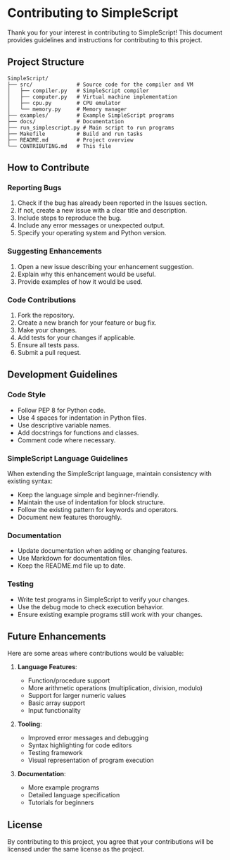 # Contributing to SimpleScript

Thank you for your interest in contributing to SimpleScript! This document provides guidelines and instructions for contributing to this project.

## Project Structure

```
SimpleScript/
├── src/              # Source code for the compiler and VM
│   ├── compiler.py   # SimpleScript compiler
│   ├── computer.py   # Virtual machine implementation
│   ├── cpu.py        # CPU emulator
│   └── memory.py     # Memory manager
├── examples/         # Example SimpleScript programs
├── docs/             # Documentation
├── run_simplescript.py # Main script to run programs
├── Makefile          # Build and run tasks
├── README.md         # Project overview
└── CONTRIBUTING.md   # This file
```

## How to Contribute

### Reporting Bugs

1. Check if the bug has already been reported in the Issues section.
2. If not, create a new issue with a clear title and description.
3. Include steps to reproduce the bug.
4. Include any error messages or unexpected output.
5. Specify your operating system and Python version.

### Suggesting Enhancements

1. Open a new issue describing your enhancement suggestion.
2. Explain why this enhancement would be useful.
3. Provide examples of how it would be used.

### Code Contributions

1. Fork the repository.
2. Create a new branch for your feature or bug fix.
3. Make your changes.
4. Add tests for your changes if applicable.
5. Ensure all tests pass.
6. Submit a pull request.

## Development Guidelines

### Code Style

- Follow PEP 8 for Python code.
- Use 4 spaces for indentation in Python files.
- Use descriptive variable names.
- Add docstrings for functions and classes.
- Comment code where necessary.

### SimpleScript Language Guidelines

When extending the SimpleScript language, maintain consistency with existing syntax:
- Keep the language simple and beginner-friendly.
- Maintain the use of indentation for block structure.
- Follow the existing pattern for keywords and operators.
- Document new features thoroughly.

### Documentation

- Update documentation when adding or changing features.
- Use Markdown for documentation files.
- Keep the README.md file up to date.

### Testing

- Write test programs in SimpleScript to verify your changes.
- Use the debug mode to check execution behavior.
- Ensure existing example programs still work with your changes.

## Future Enhancements

Here are some areas where contributions would be valuable:

1. **Language Features**:
   - Function/procedure support
   - More arithmetic operations (multiplication, division, modulo)
   - Support for larger numeric values
   - Basic array support
   - Input functionality

2. **Tooling**:
   - Improved error messages and debugging
   - Syntax highlighting for code editors
   - Testing framework
   - Visual representation of program execution

3. **Documentation**:
   - More example programs
   - Detailed language specification
   - Tutorials for beginners

## License

By contributing to this project, you agree that your contributions will be licensed under the same license as the project. 